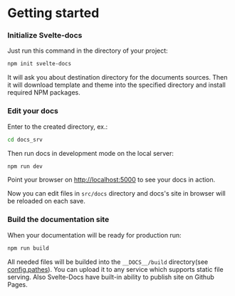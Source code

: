 # Getting started

### Initialize Svelte-docs

Just run this command in the directory of your project:

```bash
npm init svelte-docs
```

It will ask you about destination directory for the documents sources. Then it will download template and theme into the specified directory and install required NPM packages.

### Edit your docs

Enter to the created directory, ex.:

```bash
cd docs_srv
```

Then run docs in development mode on the local server:

```bash
npm run dev
```

Point your browser on [http://localhost:5000](http://localhost:5000) to see your docs in action.

Now you can edit files in `src/docs` directory and docs's site in browser will be reloaded on each save. 

### Build the documentation site

When your documentation will be ready for production run:

```bash
npm run build
```

All needed files will be builded into the `__DOCS__/build` directory(see [config.pathes](config/pathes)). You can upload it to any service which supports static file serving. Also Svelte-Docs have built-in ability to publish site on Github Pages.